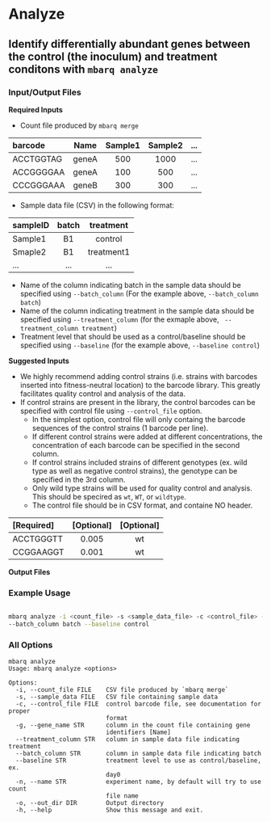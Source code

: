 # Analyze

## Identify differentially abundant genes between the control (the inoculum) and treatment conditons with `mbarq analyze`

### Input/Output Files

**Required Inputs**

- Count file produced by `mbarq merge`

| barcode   | Name | Sample1 | Sample2 | ... |
|:----------| :---: | :---: | :---: | :---: |
| ACCTGGTAG | geneA | 500 | 1000 | ... |
| ACCGGGGAA | geneA | 100 | 500 | ... |
 | CCCGGGAAA | geneB | 300 | 300 | ... |


- Sample data file (CSV) in the following format:

| sampleID | batch | treatment | 
| :--- | :---: | :---: | 
| Sample1 | B1 | control |
| Smaple2 | B1 | treatment1 | 
| ... | ... | ... |

- Name of the column indicating batch in the sample data should be specified using ``--batch_column`` (For the example above, ``--batch_column batch``)
- Name of the column indicating treatment in the sample data should be specified using ``--treatment_column`` (for the exmaple above, `` --treatment_column treatment``)
- Treatment level that should be used as a control/baseline should be specified using ``--baseline`` (for the example above, ``--baseline control``)

**Suggested Inputs**

- We highly recommend adding control strains (i.e. strains with barcodes inserted into fitness-neutral location) to the barcode library. This greatly facilitates quality control and analysis of the data.
- If control strains are present in the library, the control barcodes can be specified with control file using ``--control_file`` option. 
  - In the simplest option, control file will only containg the barcode sequences of the control strains (1 barcode per line). 
  - If different control strains were added at different concentrations, the concentration of each barcode can be specified in the second column. 
  - If control strains included strains of different genotypes (ex. wild type as well as negative control strains), the genotype can be specified in the 3rd column. 
  - Only wild type strains will be used for quality control and analysis. This should be specired as `wt`, `WT`, or `wildtype`. 
  - The control file should be in CSV format, and containe NO header. 

| [Required] | [Optional] | [Optional] |
|:-----------|:----------:|:----------:|
 |ACCTGGGTT | 0.005 | wt |
| CCGGAAGGT | 0.001 | wt | 


**Output Files**

### Example Usage

```bash 

mbarq analyze -i <count_file> -s <sample_data_file> -c <control_file> --treatement_column treatement \
--batch_column batch --baseline control 

```

### All Options

```
mbarq analyze
Usage: mbarq analyze <options>

Options:
  -i, --count_file FILE    CSV file produced by `mbarq merge`
  -s, --sample_data FILE   CSV file containing sample data
  -c, --control_file FILE  control barcode file, see documentation for proper
                           format
  -g, --gene_name STR      column in the count file containing gene
                           identifiers [Name]
  --treatment_column STR   column in sample data file indicating treatment
  --batch_column STR       column in sample data file indicating batch
  --baseline STR           treatment level to use as control/baseline, ex.
                           day0
  -n, --name STR           experiment name, by default will try to use count
                           file name
  -o, --out_dir DIR        Output directory
  -h, --help               Show this message and exit.

```
